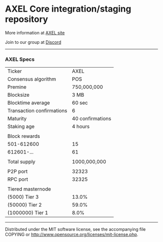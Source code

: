 AXEL Core integration/staging repository
======================================
More information at [AXEL site](https://www.axel.org)

Join to our group at [Discord](https://discordapp.com/channels/407699573381791755/407699573381791757)

***

### AXEL Specs

<table>
<tr><td>Ticker</td><td>AXEL</td></tr>
<tr><td>Consensus algorithm</td><td>POS</td></tr>
<tr><td>Premine</td><td>750,000,000</td></tr>
<tr><td>Blocksize</td><td>3 MB</td></tr>
<tr><td>Blocktime average</td><td>60 sec</td></tr>
<tr><td>Transaction confirmations</td><td>6</td></tr>
<tr><td>Maturity</td><td>40 confirmations</td></tr>
<tr><td>Staking age</td><td>4 hours</td></tr>
<tr><td></td><td></td></tr>
<tr><td>Block rewards</td><td></td></tr>
<tr><td>501-612600</td><td>15</td></tr>
<tr><td>612601-...</td><td>61</td></tr>
<tr><td></td><td></td></tr>
<tr><td>Total supply</td><td>1000,000,000</td></tr>
<tr><td></td><td></td></tr>
<tr><td>P2P port</td><td>32323</td></tr>
<tr><td>RPC port</td><td>32325</td></tr>
<tr><td></td><td></td></tr>
<tr><td>Tiered masternode</td><td></td></tr>
<tr><td>(5000) Tier 3</td><td>13.0%</td></tr>
<tr><td>(50000) Tier 2</td><td>59.0%</td></tr>
<tr><td>(1000000) Tier 1</td><td>8.0%</td></tr>
</table>

***
Distributed under the MIT software license, see the accompanying file COPYING or http://www.opensource.org/licenses/mit-license.php.
